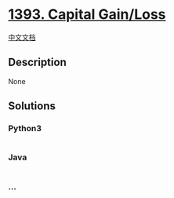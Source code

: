 # [1393. Capital Gain/Loss](https://leetcode.com/problems/capital-gainloss)

[中文文档](/solution/1300-1399/1393.Capital%20Gain/Loss/README.md)

## Description

None

## Solutions

<!-- tabs:start -->

### **Python3**

```python

```

### **Java**

```java

```

### **...**

```

```

<!-- tabs:end -->

